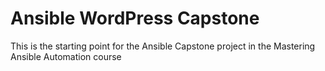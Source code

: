 # Ansible WordPress Capstone

This is the starting point for the Ansible Capstone project in the Mastering Ansible Automation course
